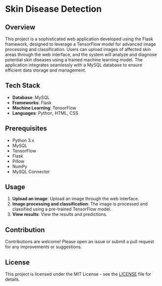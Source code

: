 # Skin Disease Detection

## Overview
This project is a sophisticated web application developed using the Flask framework, designed to leverage a TensorFlow model for advanced image processing and classification. Users can upload images of affected skin areas through the web interface, and the system will analyze and diagnose potential skin diseases using a trained machine learning model. The application integrates seamlessly with a MySQL database to ensure efficient data storage and management. 

## Tech Stack
- **Database**: MySQL
- **Frameworks**: Flask
- **Machine Learning**: TensorFlow
- **Languages**: Python, HTML, CSS

## Prerequisites
- Python 3.x
- MySQL
- TensorFlow
- Flask
- Pillow
- NumPy
- MySQL Connector

## Usage
1. **Upload an image**: Upload an image through the web interface.
2. **Image processing and classification**: The image is processed and classified using a pre-trained TensorFlow model.
3. **View results**: View the results and predictions.

## Contribution
Contributions are welcome! Please open an issue or submit a pull request for any improvements or suggestions.

## License
This project is licensed under the MIT License - see the [LICENSE](LICENSE) file for details.
